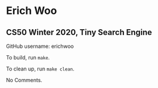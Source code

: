 # Erich Woo
## CS50 Winter 2020, Tiny Search Engine

GitHub username: erichwoo

To build, run `make`.

To clean up, run `make clean`.

No Comments.
